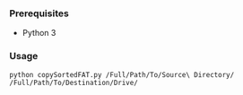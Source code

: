 

### Prerequisites

* Python 3

### Usage

`python copySortedFAT.py /Full/Path/To/Source\ Directory/ /Full/Path/To/Destination/Drive/`
